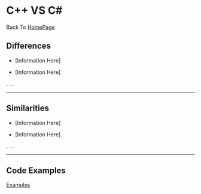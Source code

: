 # C++ VS C#

Back To
[HomePage](https://github.com/nasz8f/4330-7330_Final_Project/blob/master/README.md)

## Differences

* [Information Here]

* [Information Here]

.
.
.

_____________________________________________________________________________________________________________________________________________

## Similarities

* [Information Here]

* [Information Here]

.
.
.

_____________________________________________________________________________________________________________________________________________

## Code Examples
[Examples](https://github.com/nasz8f/4330-7330_Final_Project/blob/master/Code_Examples.md)
